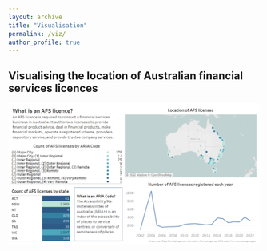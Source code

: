 ```yaml
---
layout: archive
title: "Visualisation"
permalink: /viz/
author_profile: true
---
```

## Visualising the location of Australian financial services licences


[<img src="/images/Dashboard 1.png">](https://thaherxyz.github.io/publications/portfolio-2/)

